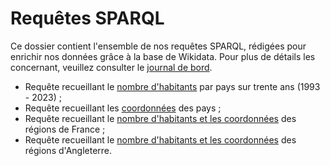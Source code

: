 # Requêtes SPARQL
Ce dossier contient l'ensemble de nos requêtes SPARQL, rédigées pour enrichir nos données grâce à la base de Wikidata. Pour plus de détails les concernant, veuillez consulter le [journal de bord](../Journal-de-bord/Journal-de-bord.pdf).

- Requête recueillant le [nombre d'habitants](Requete-population.md) par pays sur trente ans (1993 - 2023) ;
- Requête recueillant les [coordonnées](Requete-coor-pays.md) des pays ;
- Requête recueillant le [nombre d'habitants et les coordonnées](Requete-coor-france.md) des régions de France ;
- Requête recueillant le [nombre d'habitants et les coordonnées](Requete-coor-ru.md) des régions d'Angleterre.

